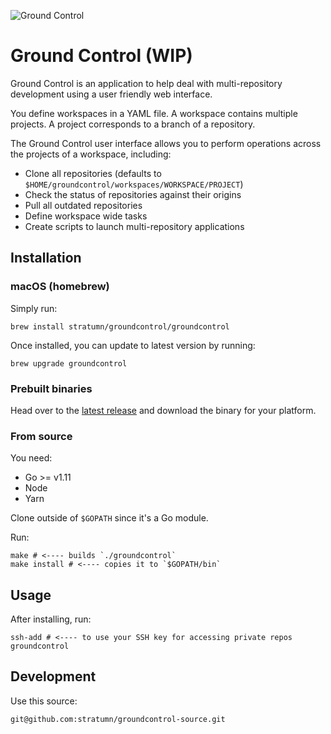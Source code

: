 ![Ground Control](https://raw.githubusercontent.com/stratumn/groundcontrol/master/hero.png)

# Ground Control (WIP)

Ground Control is an application to help deal with multi-repository development using a user friendly web interface.

You define workspaces in a YAML file.
A workspace contains multiple projects.
A project corresponds to a branch of a repository.

The Ground Control user interface allows you to perform operations across the projects of a workspace, including:

- Clone all repositories (defaults to `$HOME/groundcontrol/workspaces/WORKSPACE/PROJECT`)
- Check the status of repositories against their origins
- Pull all outdated repositories
- Define workspace wide tasks
- Create scripts to launch multi-repository applications

## Installation

### macOS (homebrew)

Simply run:

```
brew install stratumn/groundcontrol/groundcontrol
```

Once installed, you can update to latest version by running:

```
brew upgrade groundcontrol
```

### Prebuilt binaries

Head over to the [latest release](https://groundcontrol/releases/latest) and download the binary for your platform.

### From source

You need:

- Go >= v1.11
- Node
- Yarn

Clone outside of `$GOPATH` since it's a Go module.

Run:

```
make # <---- builds `./groundcontrol`
make install # <---- copies it to `$GOPATH/bin`
```

## Usage

After installing, run:

```
ssh-add # <---- to use your SSH key for accessing private repos
groundcontrol
```

## Development

Use this source:

```
git@github.com:stratumn/groundcontrol-source.git
```
